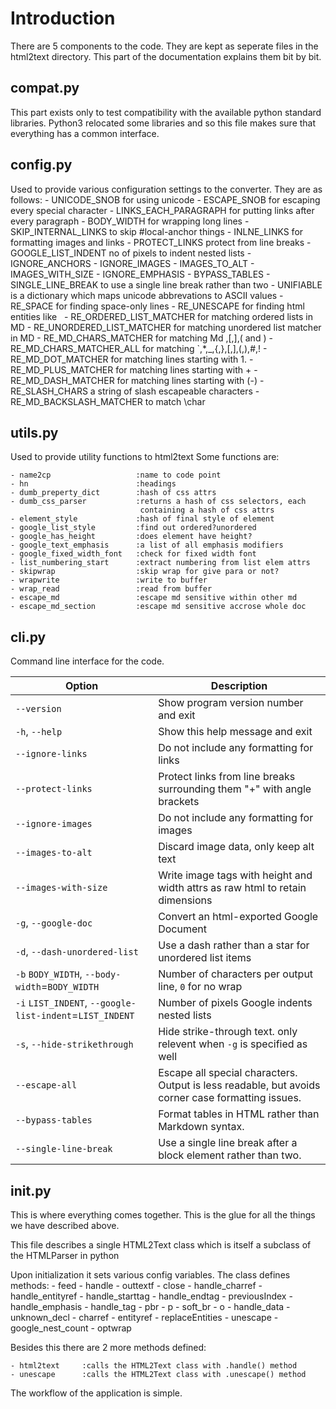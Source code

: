 Introduction
============


There are 5 components to the code. They are kept as seperate files in the
html2text directory. This part of the documentation explains them bit by bit.


compat.py
---------

This part exists only to test compatibility with the available python standard libraries. Python3 relocated some libraries and so this file makes sure that everything has a common interface.

config.py
---------

Used to provide various configuration settings to the converter. They are as follows:
    - UNICODE_SNOB for using unicode
    - ESCAPE_SNOB for escaping every special character
    - LINKS_EACH_PARAGRAPH for putting links after every paragraph
    - BODY_WIDTH for wrapping long lines
    - SKIP_INTERNAL_LINKS to skip #local-anchor things
    - INLNE_LINKS for formatting images and links
    - PROTECT_LINKS protect from line breaks
    - GOOGLE_LIST_INDENT no of pixels to indent nested lists
    - IGNORE_ANCHORS
    - IGNORE_IMAGES
    - IMAGES_TO_ALT
    - IMAGES_WITH_SIZE
    - IGNORE_EMPHASIS
    - BYPASS_TABLES
    - SINGLE_LINE_BREAK to use a single line break rather than two
    - UNIFIABLE is a dictionary which maps unicode abbrevations to ASCII
                values
    - RE_SPACE for finding space-only lines
    - RE_UNESCAPE for finding html entities like &nbsp;
    - RE_ORDERED_LIST_MATCHER for matching ordered lists in MD
    - RE_UNORDERED_LIST_MATCHER for matching unordered list matcher in MD
    - RE_MD_CHARS_MATCHER for matching Md \,[,],( and )
    - RE_MD_CHARS_MATCHER_ALL for matching `,*,_,{,},[,],(,),#,!
    - RE_MD_DOT_MATCHER for matching lines starting with <space>1.<space>
    - RE_MD_PLUS_MATCHER for matching lines starting with <space>+<space>
    - RE_MD_DASH_MATCHER for matching lines starting with <space>(-)<space>
    - RE_SLASH_CHARS a string of slash escapeable characters
    - RE_MD_BACKSLASH_MATCHER to match \char

utils.py
--------

Used to provide utility functions to html2text
Some functions are:
    
    - name2cp                   :name to code point
    - hn                        :headings
    - dumb_preperty_dict        :hash of css attrs
    - dumb_css_parser           :returns a hash of css selectors, each
                                 containing a hash of css attrs
    - element_style             :hash of final style of element
    - google_list_style         :find out ordered?unordered
    - google_has_height         :does element have height?
    - google_text_emphasis      :a list of all emphasis modifiers
    - google_fixed_width_font   :check for fixed width font
    - list_numbering_start      :extract numbering from list elem attrs
    - skipwrap                  :skip wrap for give para or not?
    - wrapwrite                 :write to buffer
    - wrap_read                 :read from buffer
    - escape_md                 :escape md sensitive within other md
    - escape_md_section         :escape md sensitive accrose whole doc


cli.py
------

Command line interface for the code.


| Option                                                 | Description
|--------------------------------------------------------|---------------------------------------------------
| `--version`                                            | Show program version number and exit
| `-h`, `--help`                                         | Show this help message and exit
| `--ignore-links`                                       | Do not include any formatting for links
|`--protect-links`                                       | Protect links from line breaks surrounding them "+" with angle brackets
|`--ignore-images`                                       | Do not include any formatting for images
|`--images-to-alt`                                       | Discard image data, only keep alt text
|`--images-with-size`                                    | Write image tags with height and width attrs as raw html to retain dimensions
|`-g`, `--google-doc`                                    | Convert an html-exported Google Document
|`-d`, `--dash-unordered-list`                           | Use a dash rather than a star for unordered list items
|`-b` `BODY_WIDTH`, `--body-width`=`BODY_WIDTH`          | Number of characters per output line, `0` for no wrap
|`-i` `LIST_INDENT`, `--google-list-indent`=`LIST_INDENT`| Number of pixels Google indents nested lists
|`-s`, `--hide-strikethrough`                            | Hide strike-through text. only relevent when `-g` is specified as well
|`--escape-all`                                          | Escape all special characters.  Output is less readable, but avoids corner case formatting issues.
| `--bypass-tables`                                      | Format tables in HTML rather than Markdown syntax.
| `--single-line-break`                                  | Use a single line break after a block element rather than two.



__init__.py
-----------

This is where everything comes together. This is the glue for all the
things we have described above.

This file describes a single HTML2Text class which is itself a subclass of the HTMLParser in python

Upon initialization it sets various config variables.
The class defines methods:
    - feed
    - handle
    - outtextf
    - close
    - handle_charref
    - handle_entityref
    - handle_starttag
    - handle_endtag
    - previousIndex
    - handle_emphasis
    - handle_tag
    - pbr
    - p
    - soft_br
    - o
    - handle_data
    - unknown_decl
    - charref
    - entityref
    - replaceEntities
    - unescape
    - google_nest_count
    - optwrap

Besides this there are 2 more methods defined:

    - html2text     :calls the HTML2Text class with .handle() method
    - unescape      :calls the HTML2Text class with .unescape() method

The workflow of the application is simple.
